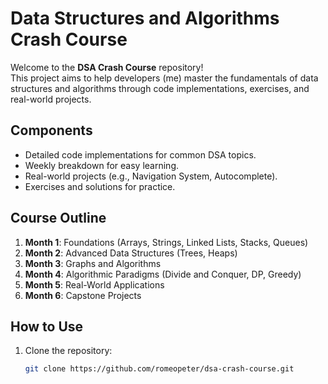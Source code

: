# Data Structures and Algorithms Crash Course

Welcome to the **DSA Crash Course** repository! <br />
This project aims to help developers (me) master the fundamentals of data structures and algorithms through code implementations, exercises, and real-world projects.

## Components
- Detailed code implementations for common DSA topics.
- Weekly breakdown for easy learning.
- Real-world projects (e.g., Navigation System, Autocomplete).
- Exercises and solutions for practice.

## Course Outline
1. **Month 1**: Foundations (Arrays, Strings, Linked Lists, Stacks, Queues)
2. **Month 2**: Advanced Data Structures (Trees, Heaps)
3. **Month 3**: Graphs and Algorithms
4. **Month 4**: Algorithmic Paradigms (Divide and Conquer, DP, Greedy)
5. **Month 5**: Real-World Applications
6. **Month 6**: Capstone Projects

## How to Use
1. Clone the repository:
   ```bash
   git clone https://github.com/romeopeter/dsa-crash-course.git
   ```
